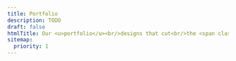 ```yaml
---
title: Portfolio
description: TODO
draft: false
htmlTitle: Our <u>portfolio</u><br/>designs that cut<br/>the <span class="type-serif">mustard*</span>
sitemap:
  priority: 1
---
```

